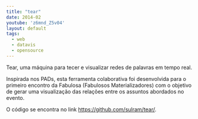 ```yaml
---
title: "tear"
date: 2014-02
youtube: 'z6mnd_Z5v04'
layout: default
tags:
  - web
  - datavis
  - opensource
---
```


Tear, uma máquina para tecer e visualizar redes de palavras em tempo real.

Inspirada nos PADs, esta ferramenta colaborativa foi desenvolvida para o primeiro encontro da Fabulosa (Fabulosos Materializadores) com o objetivo de gerar uma visualização das relações entre os assuntos abordados no evento.

O código se encontra no link <https://github.com/sulram/tear/>.